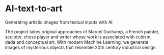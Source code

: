 # AI-text-to-art
Generating artistic images from textual inputs with AI

The project takes original approaches of Marcel Duchamp, a French painter, sculptor, chess player and writer whose work is associated with cubism, dada and conceptual art. With modern Machine Learning, we generate images of mysterious objects that resemble 20th century industrial design
